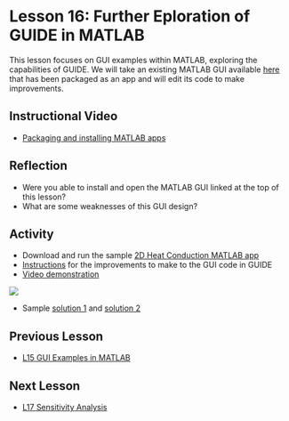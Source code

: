 # **Lesson 16: Further Eploration of GUIDE in MATLAB**

This lesson focuses on GUI examples within MATLAB, exploring the capabilities of GUIDE. We will take an existing MATLAB GUI available [here](https://bitbucket.org/ashleefv/checlassfa20/src/master/In%20Class%20Problem%20Activities/MATLAB/2D%20Heat%20Conduction.mlappinstall) that has been packaged as an app and will edit its code to make improvements.

## **Instructional Video**
* [Packaging and installing MATLAB apps](https://www.mathworks.com/videos/packaging-and-installing-matlab-apps-101563.html)
 
## **Reflection**
* Were you able to install and open the MATLAB GUI linked at the top of this lesson?
* What are some weaknesses of this GUI design?

## **Activity**
* Download and run the sample [2D Heat Conduction MATLAB app](https://bitbucket.org/ashleefv/checlassfa20/src/master/In%20Class%20Problem%20Activities/MATLAB/2D%20Heat%20Conduction.mlappinstall)
* [Instructions](https://github.com/ashleefv/ApplNumComp/blob/master/CHEclassFa20/In%20Class%20Problem%20Activities/MATLAB/2DHeatConduction%20GUI%20In-Class%20Problem.pdf) for the improvements to make to the GUI code in GUIDE
* [Video demonstration](https://youtu.be/q76Q2GAxP_U)
 
 [![](http://img.youtube.com/vi/q76Q2GAxP_U/0.jpg)](https://youtu.be/q76Q2GAxP_U "")

* Sample [solution 1](/CHEclassFa20/GUI%20examples/CA5_minu_pilvankar_ANFV.mlappinstall) and [solution 2](/CHEclassFa20/GUI%20examples/CA5_Steve_Ruggiero.mlappinstall)

## **Previous Lesson**
 * [L15 GUI Examples in MATLAB](/L15%20MATLAB%20and%20GUIDE.md)

## **Next Lesson**
 * [L17 Sensitivity Analysis](/L17%20Sensitivity%20Analysis.md)
